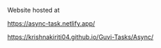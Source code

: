 Website hosted at

https://async-task.netlify.app/

https://krishnakiriti04.github.io/Guvi-Tasks/Async/
